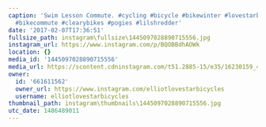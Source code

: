 ```yaml
---
caption: 'Swim Lesson Commute. #cycling #bicycle #bikewinter #lovestarbicyclebags
  #bikecommute #clearybikes #pogies #lilshredder'
date: '2017-02-07T17:36:51'
fullsize_path: instagram\fullsize\1445097028890715556.jpg
instagram_url: https://www.instagram.com/p/BQOBBdhAOWk
location: {}
media_id: '1445097028890715556'
media_url: https://scontent.cdninstagram.com/t51.2885-15/e35/16230159_493561424146135_7438350578863833088_n.jpg?ig_cache_key=MTQ0NTA5NzAyODg5MDcxNTU1Ng%3D%3D.2
owner:
  id: '661611562'
  owner_url: https://www.instagram.com/elliotlovestarbicycles
  username: elliotlovestarbicycles
thumbnail_path: instagram\thumbnails\1445097028890715556.jpg
utc_date: 1486489011
---
```

